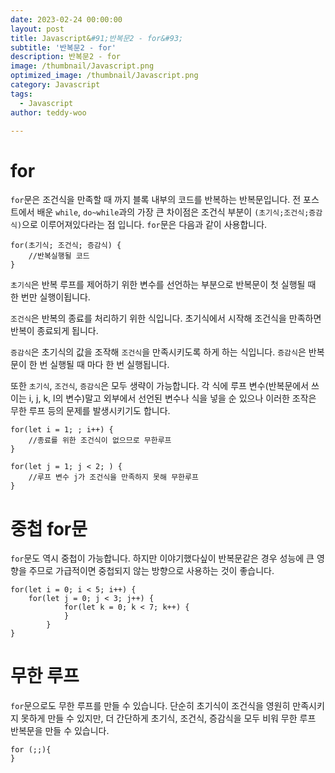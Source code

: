 ```yaml
---
date: 2023-02-24 00:00:00
layout: post
title: Javascript&#91;반복문2 - for&#93; 
subtitle: '반복문2 - for'
description: 반복문2 - for
image: /thumbnail/Javascript.png
optimized_image: /thumbnail/Javascript.png
category: Javascript
tags:
  - Javascript
author: teddy-woo

---
```


# for

`for`문은 조건식을 만족할 때 까지 블록 내부의 코드를 반복하는 반복문입니다. 전 포스트에서 배운 `while`, `do~while`과의 가장 큰 차이점은 조건식 부분이 `(초기식;조건식;증감식)`으로 이루어져있다라는 점 입니다. `for`문은 다음과 같이 사용합니다.

```
for(초기식; 조건식; 증감식) {
	//반복실행될 코드
}
```

`초기식`은 반복 루프를 제어하기 위한 변수를 선언하는 부분으로 반복문이 첫 실행될 때 한 번만 실행이됩니다.

`조건식`은 반복의 종료를 처리하기 위한 식입니다. 초기식에서 시작해 조건식을 만족하면 반복이 종료되게 됩니다.

`증감식`은 초기식의 값을 조작해 `조건식`을 만족시키도록 하게 하는 식입니다. `증감식`은 반복문이 한 번 실행될 때 마다 한 번 실행됩니다.

또한 `초기식`, `조건식`, `증감식`은 모두 생략이 가능합니다. 각 식에 루프 변수(반복문에서 쓰이는 i, j, k, l의 변수)말고 외부에서 선언된 변수나 식을 넣을 순 있으나 이러한 조작은 무한 루프 등의 문제를 발생시키기도 합니다.

```
for(let i = 1; ; i++) {
	//종료를 위한 조건식이 없으므로 무한루프
}

for(let j = 1; j < 2; ) {
	//루프 변수 j가 조건식을 만족하지 못해 무한루프
}
```

# 중첩 for문

`for`문도 역시 중첩이 가능합니다. 하지만 이야기했다싶이 반복문같은 경우 성능에 큰 영향을 주므로 가급적이면 중첩되지 않는 방향으로 사용하는 것이 좋습니다.

```
for(let i = 0; i < 5; i++) {
	for(let j = 0; j < 3; j++) {
    		for(let k = 0; k < 7; k++) {
       		}
    	}
}
```

# 무한 루프

`for`문으로도 무한 루프를 만들 수 있습니다. 단순히 초기식이 조건식을 영원히 만족시키지 못하게 만들 수 있지만, 더 간단하게 초기식, 조건식, 증감식을 모두 비워 무한 루프 반복문을 만들 수 있습니다.

```
for (;;){
}
```